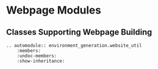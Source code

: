 # Webpage Modules

## Classes Supporting Webpage Building

```{eval-rst}
.. automodule:: environment_generation.website_util
    :members:
    :undoc-members:
    :show-inheritance:
